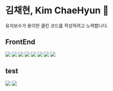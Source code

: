 # 김채현, Kim ChaeHyun 👋
유지보수가 용이한 클린 코드를 작성하려고 노력합니다.

## FrontEnd
<img src="https://img.shields.io/badge/next.js-000000?style=for-the-badge&logo=nextdotjs&logoColor=white"> <img src="https://img.shields.io/badge/React-61DAFB?style=for-the-badge&logo=React&logoColor=black"> <img src="https://img.shields.io/badge/typescript-3178C6?style=for-the-badge&logo=typescript&logoColor=white"> <img src="https://img.shields.io/badge/tailwind-06B6D4?style=for-the-badge&logo=tailwindcss&logoColor=white"> <img src="https://img.shields.io/badge/reactquery-FF4154?style=for-the-badge&logo=reactquery&logoColor=white">
<img src="https://img.shields.io/badge/Vue-4FC08D?style=for-the-badge&logo=vuedotjs&logoColor=white"> <img src="https://img.shields.io/badge/VueX-4FC08D?style=for-the-badge&logo=vuedotjs&logoColor=white"> <img src="https://img.shields.io/badge/VueRouter-4FC08D?style=for-the-badge&logo=vuedotjs&logoColor=white"> 


## test
<img src="https://img.shields.io/badge/cypress-69D3A7?style=for-the-badge&logo=cypress&logoColor=white"> <img src="https://img.shields.io/badge/jest-C21325?style=for-the-badge&logo=jest&logoColor=white">





